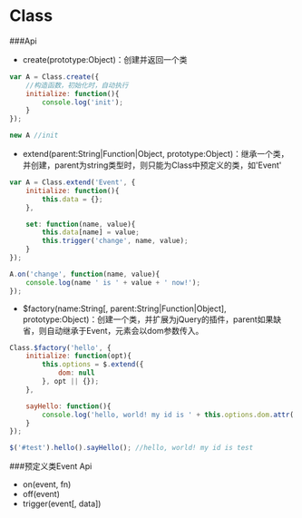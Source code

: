 Class 
=====================

###Api

* create(prototype:Object)：创建并返回一个类

```js
var A = Class.create({
	//构造函数，初始化时，自动执行
	initialize: function(){
		console.log('init');
	}
});

new A //init
```

* extend(parent:String|Function|Object, prototype:Object)：继承一个类，并创建，parent为string类型时，则只能为Class中预定义的类，如'Event'

```js
var A = Class.extend('Event', {
	initialize: function(){
		this.data = {};
	},

	set: function(name, value){
		this.data[name] = value;
		this.trigger('change', name, value);
	}
});

A.on('change', function(name, value){
	console.log(name ' is ' + value + ' now!');
});
```

* $factory(name:String[, parent:String|Function|Object], prototype:Object)：创建一个类，并扩展为jQuery的插件，parent如果缺省，则自动继承于Event，元素会以dom参数传入。

```js
Class.$factory('hello', {
	initialize: function(opt){
		this.options = $.extend({
			dom: null
		}, opt || {});
	},

	sayHello: function(){
		console.log('hello, world! my id is ' + this.options.dom.attr('id'));
	}
});

$('#test').hello().sayHello(); //hello, world! my id is test
```

###预定义类Event Api

* on(event, fn)
* off(event)
* trigger(event[, data])